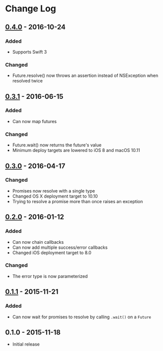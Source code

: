 # Change Log

## [0.4.0] - 2016-10-24
### Added
- Supports Swift 3

### Changed
- Future.resolve() now throws an assertion instead of NSException when resolved twice

## [0.3.1] - 2016-06-15
### Added
- Can now map futures

### Changed
- Future.wait() now returns the future's value
- Minimum deploy targets are lowered to iOS 8 and macOS 10.11

## [0.3.0] - 2016-04-17
### Changed
- Promises now resolve with a single type
- Changed OS X deployment target to 10.10
- Trying to resolve a promise more than once raises an exception

## [0.2.0] - 2016-01-12
### Added
- Can now chain callbacks
- Can now add multiple success/error callbacks
- Changed iOS deployment target to 8.0

### Changed
- The error type is now parameterized

## [0.1.1] - 2015-11-21
### Added
- Can now wait for promises to resolve by calling `.wait()` on a `Future`

## 0.1.0 - 2015-11-18
- Initial release

[0.1.1]: https://github.com/cbguder/CBGPromise/compare/v0.1.0...v0.1.1
[0.2.0]: https://github.com/cbguder/CBGPromise/compare/v0.1.1...v0.2.0
[0.3.0]: https://github.com/cbguder/CBGPromise/compare/v0.2.0...v0.3.0
[0.3.1]: https://github.com/cbguder/CBGPromise/compare/v0.3.0...v0.3.1
[0.4.0]: https://github.com/cbguder/CBGPromise/compare/v0.3.1...v0.4.0
